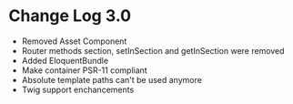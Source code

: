 
# Change Log 3.0

- Removed Asset Component
- Router methods section, setInSection and getInSection were removed
- Added EloquentBundle
- Make container PSR-11 compliant
- Absolute template paths can't be used anymore
- Twig support enchancements
